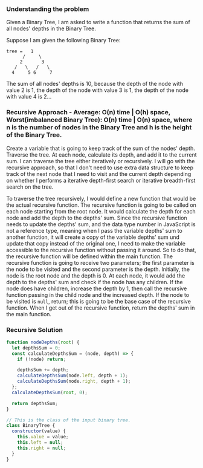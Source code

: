 ### Understanding the problem

Given a Binary Tree, I am asked to write a function that returns the sum of all nodes' depths in the Binary Tree.

Suppose I am given the following Binary Tree:

```
tree =   1
      /     \
     2       3
   /   \   /   \
  4     5 6     7
```

The sum of all nodes' depths is 10, because the depth of the node with value 2 is 1, the depth of the node with value 3 is 1, the depth of the node with value 4 is 2...

### Recursive Approach - Average: O(n) time | O(h) space, Worst(imbalanced Binary Tree): O(n) time | O(n) space, where n is the number of nodes in the Binary Tree and h is the height of the Binary Tree.

Create a variable that is going to keep track of the sum of the nodes' depth. Traverse the tree. At each node, calculate its depth, and add it to the current sum. I can traverse the tree either iteratively or recursively. I will go with the recursive approach, so that I don't need to use extra data structure to keep track of the next node that I need to visit and the current depth depending on whether I performs a iterative depth-first search or iterative breadth-first search on the tree.

To traverse the tree recursively, I would define a new function that would be the actual recursive function. The recursive function is going to be called on each node starting from the root node. It would calculate the depth for each node and add the depth to the depths' sum. Since the recursive function needs to update the depths' sum, and the data type number in JavaScript is not a reference type, meaning when I pass the variable depths' sum to another function, it will create a copy of the variable depths' sum und update that copy instead of the original one, I need to make the variable accessible to the recursive function without passing it around. So to do that, the recursive function will be defined within the main function. The recursive function is going to receive two parameters; the first parameter is the node to be visited and the second parameter is the depth. Initially, the node is the root node and the depth is 0. At each node, it would add the depth to the depths' sum and check if the node has any children. If the node does have children, increase the depth by 1, then call the recursive function passing in the child node and the increased depth. If the node to be visited is `null`, return; this is going to be the base case of the recursive function. When I get out of the recursive function, return the depths' sum in the main function.

### Recursive Solution

```js
function nodeDepths(root) {
  let depthsSum = 0;
  const calculateDepthsSum = (node, depth) => {
    if (!node) return;

    depthsSum += depth;
    calculateDepthsSum(node.left, depth + 1);
    calculateDepthsSum(node.right, depth + 1);
  };
  calculateDepthsSum(root, 0);

  return depthsSum;
}

// This is the class of the input binary tree.
class BinaryTree {
  constructor(value) {
    this.value = value;
    this.left = null;
    this.right = null;
  }
}
```
